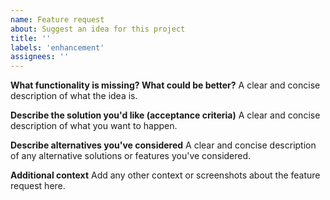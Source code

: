 ```yaml
---
name: Feature request
about: Suggest an idea for this project
title: ''
labels: 'enhancement'
assignees: ''
---
```


**What functionality is missing? What could be better?**
A clear and concise description of what the idea is.

**Describe the solution you'd like (acceptance criteria)**
A clear and concise description of what you want to happen.

**Describe alternatives you've considered**
A clear and concise description of any alternative solutions or features you've considered.

**Additional context**
Add any other context or screenshots about the feature request here.

